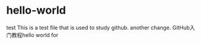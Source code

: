# hello-world
test
This is a test file that is used to study github.
another change.
GitHub入门教程hello world for
